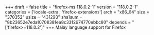 +++
draft = false
title = "firefox-ms 118.0.2-1"
version = "118.0.2-1"
categories = ['locale-extra', 'firefox-extensions']
arch = "x86_64"
size = "370352"
usize = "431293"
sha1sum = "8b23652e7eda10708381ea8c3312974770ebbc80"
depends = "['firefox>=118.0.2']"
+++
Malay language support for Firefox